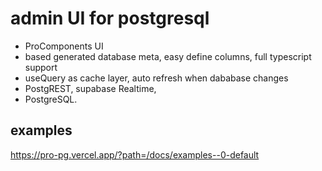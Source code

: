 # admin UI for postgresql

* ProComponents UI
* based generated database meta, easy define columns,  full typescript support 
* useQuery as cache layer, auto refresh when dababase changes
* PostgREST, supabase Realtime,  
* PostgreSQL.

## examples
https://pro-pg.vercel.app/?path=/docs/examples--0-default
